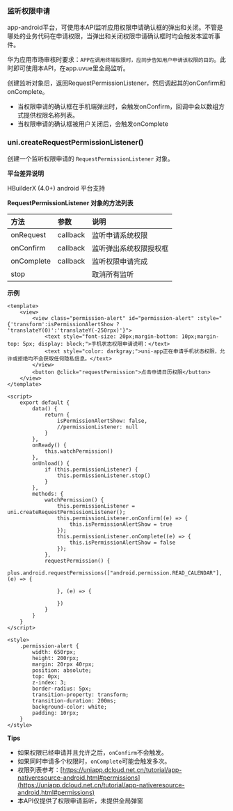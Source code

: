 ### 监听权限申请

app-android平台，可使用本API监听应用权限申请确认框的弹出和关闭。不管是哪处的业务代码在申请权限，当弹出和关闭权限申请确认框时均会触发本监听事件。

华为应用市场审核时要求：`APP在调用终端权限时，应同步告知用户申请该权限的目的`。此时即可使用本API，在app.uvue里全局监听。

创建监听对象后，返回RequestPermissionListener，然后调起其的onConfirm和onComplete。

- 当权限申请的确认框在手机端弹出时，会触发onConfirm，回调中会以数组方式提供权限名称列表。
- 当权限申请的确认框被用户关闭后，会触发onComplete

### uni.createRequestPermissionListener()

创建一个监听权限申请的 `RequestPermissionListener` 对象。

**平台差异说明**

HBuilderX (4.0+) android 平台支持

**RequestPermissionListener 对象的方法列表**

|方法		|参数		|说明	|
|:-			|:-			|:-		|
|onRequest	|callback	|监听申请系统权限		|
|onConfirm	|callback	|监听弹出系统权限授权框		|
|onComplete	|callback	|监听权限申请完成		|
|stop		|			|取消所有监听		|

**示例**

```vue
<template>
	<view>
		<view class="permission-alert" id="permission-alert" :style="{'transform':isPermissionAlertShow ? 'translateY(0)':'translateY(-250rpx)'}">
			<text style="font-size: 20px;margin-bottom: 10px;margin-top: 5px; display: block;">手机状态权限申请说明：</text>
			<text style="color: darkgray;">uni-app正在申请手机状态权限，允许或拒绝均不会获取任何隐私信息。</text>
		</view>
		<button @click="requestPermission">点击申请日历权限</button>
	</view>
</template>

<script>
	export default {
		data() {
			return {
				isPermissionAlertShow: false,
				//permissionListener: null
			}
		},
		onReady() {
			this.watchPermission()
		},
		onUnload() {
			if (this.permissionListener) {
				this.permissionListener.stop()
			}
		},
		methods: {
			watchPermission() {
				this.permissionListener = uni.createRequestPermissionListener();
				this.permissionListener.onConfirm((e) => {
					this.isPermissionAlertShow = true
				});
				this.permissionListener.onComplete((e) => {
					this.isPermissionAlertShow = false
				});
			},
			requestPermission() {
				plus.android.requestPermissions(["android.permission.READ_CALENDAR"], (e) => {

				}, (e) => {

				})
			}
		}
	}
</script>

<style>
	.permission-alert {
		width: 650rpx;
		height: 200rpx;
		margin: 20rpx 40rpx;
		position: absolute;
		top: 0px;
		z-index: 3;
		border-radius: 5px;
		transition-property: transform;
		transition-duration: 200ms;
		background-color: white;
		padding: 10rpx;
	}
</style>

```

**Tips**

- 如果权限已经申请并且允许之后，`onConfirm`不会触发。
- 如果同时申请多个权限时，`onComplete`可能会触发多次。
- 权限列表参考：[https://uniapp.dcloud.net.cn/tutorial/app-nativeresource-android.html#permissions](https://uniapp.dcloud.net.cn/tutorial/app-nativeresource-android.html#permissions)
- 本API仅提供了权限申请监听，未提供全局弹窗
